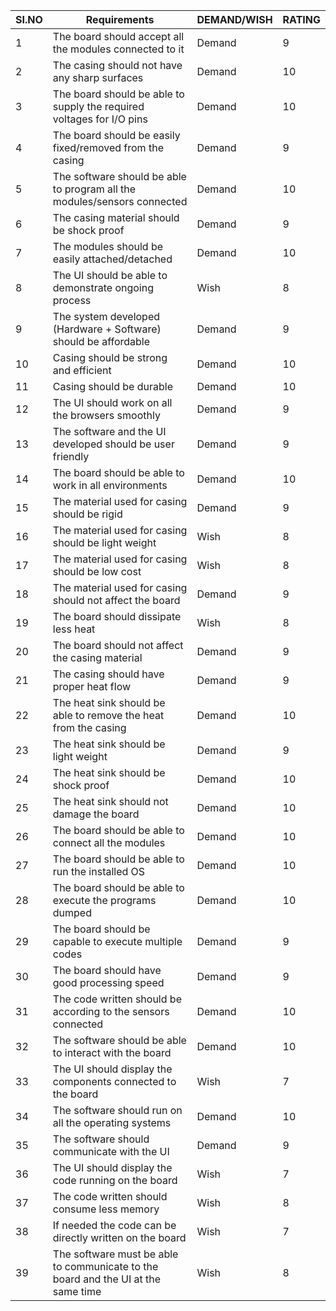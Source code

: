 |SI.NO|Requirements|DEMAND/WISH|RATING|   
|-----|------------|-----------|------|
|1|The board should accept all the modules connected to it|Demand|9|
|2|The casing should not have any sharp surfaces|Demand|10|
|3|The board should be able to supply the required voltages for I/O pins|Demand|10|
|4|The board should be easily fixed/removed from the casing|Demand|9|   
|5|The software should be able to program all the modules/sensors connected|Demand|10|
|6|The casing material should be shock proof|Demand|9|
|7|The modules should be easily attached/detached|Demand|10|
|8|The UI should be able to demonstrate ongoing process|Wish|8|
|9|The system developed (Hardware + Software) should be affordable|Demand|9|
|10|Casing should be strong and efficient|Demand|10|
|11|Casing should be durable|Demand|10|
|12|The UI should work on all the browsers smoothly|Demand|9|
|13|The software and the UI developed should be user friendly|Demand|9|
|14|The board should be able to work in all environments|Demand|10|
|15|The material used for casing should be rigid|Demand|9|
|16|The material used for casing should be light weight|Wish|8|
|17|The material used for casing should be low cost|Wish|8|
|18|The material used for casing should not affect the board|Demand|9|
|19|The board should dissipate less heat|Wish|8|
|20|The board should not affect the casing material|Demand|9|
|21|The casing should have proper heat flow|Demand|9|
|22|The heat sink should be able to remove the heat from the casing|Demand|10|
|23|The heat sink should be light weight|Demand|9|
|24|The heat sink should be shock proof|Demand|10|
|25|The heat sink should not damage the board|Demand|10|        
|26|The board should be able to connect all the modules|Demand|10|
|27|The board should be able to run the installed OS|Demand|10|
|28|The board should be able to execute the programs dumped|Demand|10|
|29|The board should be capable to execute multiple codes|Demand|9|    
|30|The board should have good processing speed|Demand|9|
|31|The code written should be according to the sensors connected|Demand|10|
|32|The software should be able to interact with the board|Demand|10|
|33|The UI should display the components connected to the board|Wish|7|     
|34|The software should run on all the operating systems|Demand|10|
|35|The software should communicate with the UI|Demand|9|
|36|The UI should display the code running on the board|Wish|7|
|37|The code written should consume less memory|Wish|8|
|38|If needed the code can be directly written on the board|Wish|7|
|39|The software must be able to communicate to the board and the UI at the same time|Wish|8|
